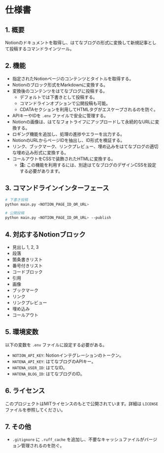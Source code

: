 # 仕様書

## 1. 概要

Notionのドキュメントを取得し、はてなブログの形式に変換して新規記事として投稿するコマンドラインツール。

## 2. 機能

-   指定されたNotionページのコンテンツとタイトルを取得する。
-   Notionのブロック形式をMarkdownに変換する。
-   変換後のコンテンツをはてなブログに投稿する。
    -   デフォルトでは下書きとして投稿する。
    -   コマンドラインオプションで公開投稿も可能。
    -   CDATAセクションを利用してHTMLタグがエスケープされるのを防ぐ。
-   APIキーやIDを `.env` ファイルで安全に管理する。
-   Notionの画像は、はてなフォトライフにアップロードして永続的なURLに変換する。
-   ロギング機能を追加し、処理の進捗やエラーを出力する。
-   NotionのURLからページIDを抽出し、ID形式を検証する。
-   リンク、ブックマーク、リンクプレビュー、埋め込みをはてなブログの適切な埋め込み形式に変換する。
-   コールアウトをCSSで装飾されたHTMLに変換する。
    -   **注:** この機能を利用するには、別途はてなブログのデザインCSSを設定する必要があります。

## 3. コマンドラインインターフェース

```bash
# 下書き投稿
python main.py <NOTION_PAGE_ID_OR_URL>

# 公開投稿
python main.py <NOTION_PAGE_ID_OR_URL> --publish
```

## 4. 対応するNotionブロック

-   見出し 1, 2, 3
-   段落
-   箇条書きリスト
-   番号付きリスト
-   コードブロック
-   引用
-   画像
-   ブックマーク
-   リンク
-   リンクプレビュー
-   埋め込み
-   コールアウト

## 5. 環境変数

以下の変数を `.env` ファイルに設定する必要がある。

-   `NOTION_API_KEY`: Notionインテグレーションのトークン。
-   `HATENA_API_KEY`: はてなブログのAPIキー。
-   `HATENA_USER_ID`: はてなID。
-   `HATENA_BLOG_ID`: はてなブログのID。

## 6. ライセンス

このプロジェクトはMITライセンスのもとで公開されています。詳細は `LICENSE` ファイルを参照してください。

## 7. その他

- `.gitignore` に `.ruff_cache` を追加し、不要なキャッシュファイルがバージョン管理されるのを防ぐ。

